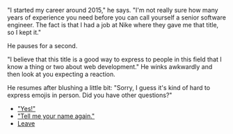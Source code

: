 "I started my career around 2015," he says. "I'm not really sure how many years of experience you need before you can call yourself a senior software engineer. The fact is that I had a job at Nike where they gave me that title, so I kept it."

He pauses for a second.

"I believe that this title is a good way to express to people in this field that I know a thing or two about web development." He winks awkwardly and then look at you expecting a reaction.

He resumes after blushing a little bit: "Sorry, I guess it's kind of hard to express emojis in person. Did you have other questions?" 

- ["Yes!"](job.md)
- ["Tell me your name again."](their-name-2.md)
- [Leave](leave.md)
